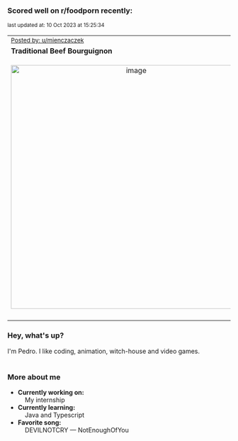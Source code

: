 ### Scored well on r/foodporn recently:

<p align="left"><sub>last updated at: 10 Oct 2023 at 15:25:34</sub></p>

|   |
| --- |
| <sub>[Posted by: u/mienczaczek][source]</sub> |
| **Traditional Beef Bourguignon** | 
|<p align="center"> <img alt="image" src="https://i.redd.it/2ceuoiopvssb1.jpg" width="550" /> </p>|
|   |

### Hey, what's up?

I'm Pedro. I like coding, animation, witch-house and video games.<br><br>

### More about me
- **Currently working on:**  
&nbsp;&nbsp;&nbsp;&nbsp;My internship
- **Currently learning:**  
&nbsp;&nbsp;&nbsp;&nbsp;Java and Typescript
- **Favorite song:**  
&nbsp;&nbsp;&nbsp;&nbsp;DEVILNOTCRY — NotEnoughOfYou<br><br>

  



  
  
  
[linkedin]: https://linkedin.com/in/pedro-h-r-gomes-8a487b14a/
[gmail]: mailto:pilique11@gmail.com
[source]: https://reddit.com/r/FoodPorn/comments/1729a6b/traditional_beef_bourguignon/
[redditAPI]: https://www.reddit.com/dev/api/